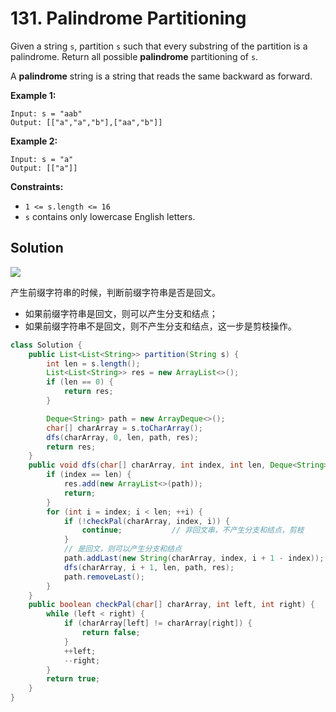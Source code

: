 # 131. Palindrome Partitioning

Given a string `s`, partition `s` such that every substring of the partition is a palindrome. Return all possible **palindrome** partitioning of `s`.

A **palindrome** string is a string that reads the same backward as forward.

**Example 1:**

```text
Input: s = "aab"
Output: [["a","a","b"],["aa","b"]]
```
**Example 2:**
```text
Input: s = "a"
Output: [["a"]]
```

**Constraints:**

* `1 <= s.length <= 16`
* `s` contains only lowercase English letters.

## Solution

![](https://pic.leetcode-cn.com/298a80282ac3505fec3710abdc1e656c591cf7acaa3ba976151480729244b649-image.png)

产生前缀字符串的时候，判断前缀字符串是否是回文。

* 如果前缀字符串是回文，则可以产生分支和结点；
* 如果前缀字符串不是回文，则不产生分支和结点，这一步是剪枝操作。

```java
class Solution {
    public List<List<String>> partition(String s) {
        int len = s.length();
        List<List<String>> res = new ArrayList<>();
        if (len == 0) {
            return res;
        }

        Deque<String> path = new ArrayDeque<>();
        char[] charArray = s.toCharArray();
        dfs(charArray, 0, len, path, res);
        return res;
    }
    public void dfs(char[] charArray, int index, int len, Deque<String> path, List<List<String>> res) {
        if (index == len) {
            res.add(new ArrayList<>(path));
            return;
        }
        for (int i = index; i < len; ++i) {
            if (!checkPal(charArray, index, i)) {
                continue;           // 非回文串，不产生分支和结点，剪枝
            }
            // 是回文，则可以产生分支和结点
            path.addLast(new String(charArray, index, i + 1 - index));
            dfs(charArray, i + 1, len, path, res);
            path.removeLast();
        }
    }
    public boolean checkPal(char[] charArray, int left, int right) {
        while (left < right) {
            if (charArray[left] != charArray[right]) {
                return false;
            }
            ++left;
            --right;
        }
        return true;
    }
}
```

